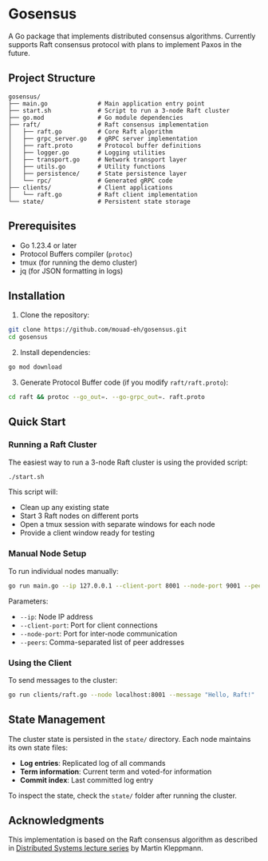 # Gosensus

A Go package that implements distributed consensus algorithms. Currently supports Raft consensus protocol with plans to implement Paxos in the future.


## Project Structure

```
gosensus/
├── main.go              # Main application entry point
├── start.sh             # Script to run a 3-node Raft cluster
├── go.mod               # Go module dependencies
├── raft/                # Raft consensus implementation
│   ├── raft.go          # Core Raft algorithm
│   ├── grpc_server.go   # gRPC server implementation
│   ├── raft.proto       # Protocol buffer definitions
│   ├── logger.go        # Logging utilities
│   ├── transport.go     # Network transport layer
│   ├── utils.go         # Utility functions
│   ├── persistence/     # State persistence layer
│   └── rpc/             # Generated gRPC code
├── clients/             # Client applications
│   └── raft.go          # Raft client implementation
└── state/               # Persistent state storage
```

## Prerequisites

- Go 1.23.4 or later
- Protocol Buffers compiler (`protoc`)
- tmux (for running the demo cluster)
- jq (for JSON formatting in logs)

## Installation

1. Clone the repository:
```bash
git clone https://github.com/mouad-eh/gosensus.git
cd gosensus
```

2. Install dependencies:
```bash
go mod download
```

3. Generate Protocol Buffer code (if you modify `raft/raft.proto`):
```bash
cd raft && protoc --go_out=. --go-grpc_out=. raft.proto
```

## Quick Start

### Running a Raft Cluster

The easiest way to run a 3-node Raft cluster is using the provided script:

```bash
./start.sh
```

This script will:
- Clean up any existing state
- Start 3 Raft nodes on different ports
- Open a tmux session with separate windows for each node
- Provide a client window ready for testing

### Manual Node Setup

To run individual nodes manually:

```bash
go run main.go --ip 127.0.0.1 --client-port 8001 --node-port 9001 --peers 127.0.0.1:9002,127.0.0.1:9003
```

Parameters:
- `--ip`: Node IP address
- `--client-port`: Port for client connections
- `--node-port`: Port for inter-node communication
- `--peers`: Comma-separated list of peer addresses

### Using the Client

To send messages to the cluster:

```bash
go run clients/raft.go --node localhost:8001 --message "Hello, Raft!"
```

## State Management

The cluster state is persisted in the `state/` directory. Each node maintains its own state files:

- **Log entries**: Replicated log of all commands
- **Term information**: Current term and voted-for information
- **Commit index**: Last committed log entry

To inspect the state, check the `state/` folder after running the cluster.

## Acknowledgments

This implementation is based on the Raft consensus algorithm as described in [Distributed Systems lecture series](https://www.youtube.com/playlist?list=PLeKd45zvjcDFUEv_ohr_HdUFe97RItdiB) by Martin Kleppmann. 